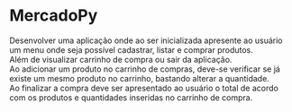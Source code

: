 # MercadoPy
 
Desenvolver uma aplicação onde ao ser inicializada apresente ao usuário um menu onde seja possível cadastrar, listar e comprar produtos.  
Além de visualizar carrinho de compra ou sair da aplicação.  
Ao adicionar um produto no carrinho de compras, deve-se verificar se já existe um mesmo produto no carrinho, bastando alterar a quantidade.  
Ao finalizar a compra deve ser apresentado ao usuário o total de acordo com os produtos e quantidades inseridas no carrinho de compra.  